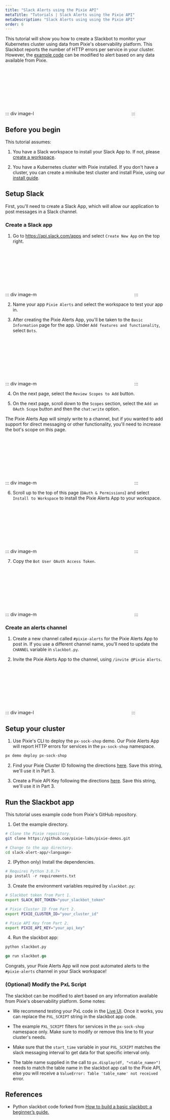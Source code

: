 ```yaml
---
title: "Slack Alerts using the Pixie API"
metaTitle: "Tutorials | Slack Alerts using the Pixie API"
metaDescription: "Slack Alerts using using the Pixie API"
order: 6
---
```


This tutorial will show you how to create a Slackbot to monitor your Kubernetes cluster using data from Pixie's observability platform. This Slackbot reports the number of HTTP errors per service in your cluster. However, the [example code](https://github.com/pixie-labs/pixie-demos/tree/main/slack-alert-app) can be modified to alert based on any data available from Pixie.

::: div image-l
<svg title='Slackbot alerting for per service HTTP errors.' src='slackbot/slack-alert.png'/>
:::

## Before you begin

This tutorial assumes:

1. You have a Slack workspace to install your Slack App to. If not, please [create a workspace](https://slack.com/help/articles/206845317-Create-a-Slack-workspace).

2. You have a Kubernetes cluster with Pixie installed. If you don't have a cluster, you can create a minikube test cluster and install Pixie, using our [install guide](/installing-pixie/quick-start).

## Setup Slack

First, you'll need to create a Slack App, which will allow our application to post messages in a Slack channel.

### Create a Slack app

1. Go to https://api.slack.com/apps and select `Create New App` on the top right.

::: div image-m
<svg title='Configuring your new Slack app.' src='slackbot/create-app.png'/>
:::

2. Name your app `Pixie Alerts` and select the workspace to test your app in.

3. After creating the Pixie Alerts App, you'll be taken to the `Basic Information` page for the app. Under `Add features and functionality`, select `Bots`.

::: div image-m
<svg title='Add Bot functionality to your Pixie Alerts Slack App.' src='slackbot/add-bot-feature.png'/>
:::

4. On the next page, select the `Review Scopes to Add` button.

5. On the next page, scroll down to the `Scopes` section, select the `Add an OAuth Scope` button and then the `chat:write` option.

The Pixie Alerts App will simply write to a channel, but if you wanted to add support for direct messaging or other functionality, you'll need to increase the bot's scope on this page.

::: div image-m
<svg title='Add OAuth scope for `chat:write`.' src='slackbot/add-oauth-scope.png'/>
:::

6. Scroll up to the top of this page (`OAuth & Permissions`) and select `Install to Workspace` to install the Pixie Alerts App to your workspace.

::: div image-m
<svg title='Install Pixie Alerts App to workspace.' src='slackbot/install-to-workspace.png'/>
:::

7. Copy the `Bot User OAuth Access Token`.


::: div image-m
<svg title='Save Bot OAuth Access Token after installation.' src='slackbot/bot-token.png'/>
:::

### Create an alerts channel

1. Create a new channel called `#pixie-alerts` for the Pixie Alerts App to post in. If you use a different channel name, you'll need to update the `CHANNEL` variable in `slackbot.py`.

2. Invite the Pixie Alerts App to the channel, using `/invite @Pixie Alerts`.

::: div image-l
<svg title='Adding the Pixie Alerts App to a channel.' src='slackbot/invite-bot-to-channel.png'/>
:::

## Setup your cluster

1. Use Pixie's CLI to deploy the `px-sock-shop` demo. Our Pixie Alerts App will report HTTP errors for services in the `px-sock-shop` namespace.

```bash
px demo deploy px-sock-shop
```

2. Find your Pixie Cluster ID following the directions [here](https://docs.pixielabs.ai/using-pixie/api-quick-start/#get-a-cluster-id). Save this string, we'll use it in Part 3.

3. Create a Pixie API Key following the directions [here](https://docs.pixielabs.ai/using-pixie/api-quick-start/#get-an-api-token). Save this string, we'll use it in Part 3.

## Run the Slackbot app

This tutorial uses example code from Pixie's GitHub repository.

1. Get the example directory.

```bash
# Clone the Pixie repository.
git clone https://github.com/pixie-labs/pixie-demos.git

# Change to the app directory.
cd slack-alert-app/<language>
```

2. (Python only) Install the dependencies.


```python
# Requires Python 3.8.7+
pip install -r requirements.txt
```

3. Create the environment variables required by `slackbot.py`:

```bash
# Slackbot token from Part 1.
export SLACK_BOT_TOKEN="your_slackbot_token"

# Pixie Cluster ID from Part 2.
export PIXIE_CLUSTER_ID="your_cluster_id"

# Pixie API Key from Part 2.
export PIXIE_API_KEY="your_api_key"
```

4. Run the slackbot app:

```python
python slackbot.py
```
```go
go run slackbot.go
```

Congrats, your Pixie Alerts App will now post automated alerts to the `#pixie-alerts` channel in your Slack workspace!

### (Optional) Modify the PxL Script

The slackbot can be modified to alert based on any information available from Pixie's observability platform. Some notes:

- We recommend testing your PxL code in the [Live UI](https://work.withpixie.ai/). Once it works, you can replace the `PXL_SCRIPT` string in the slackbot app code.

- The example `PXL_SCRIPT` filters for services in the `px-sock-shop` namespace only. Make sure to modify or remove this line to fit your cluster's needs.

- Make sure that the `start_time` variable in your `PXL_SCRIPT` matches the slack messaging interval to get data for that specific interval only.

- The table name supplied in the call to `px.display(df, "<table_name>")` needs to match the table name in the slackbot app call to the Pixie API, else you will receive a `ValueError: Table 'table_name' not received` error.

## References

- Python slackbot code forked from [How to build a basic slackbot: a beginner’s guide.](https://www.freecodecamp.org/news/how-to-build-a-basic-slackbot-a-beginners-guide-6b40507db5c5/)
